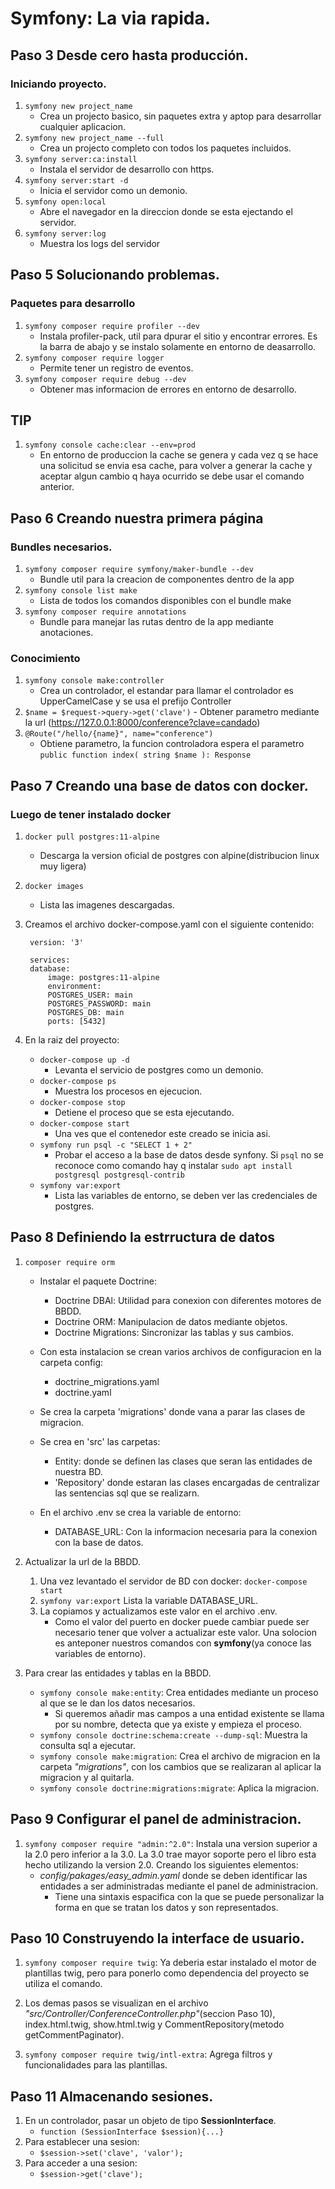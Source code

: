 # Symfony: La via rapida.

## Paso 3  Desde cero hasta producción.
### Iniciando proyecto.

1. `symfony new project_name`
    - Crea un projecto basico, sin paquetes extra y aptop para desarrollar cualquier aplicacion.
2. `symfony new project_name --full`
    - Crea un projecto completo con todos los paquetes incluidos.
3. `symfony server:ca:install`
    - Instala el servidor de desarrollo con https.
4. `symfony server:start -d`
    - Inicia el servidor como un demonio.
5. `symfony open:local`
    - Abre el navegador en la direccion donde se esta ejectando el servidor.
6. `symfony server:log`
    - Muestra los logs del servidor

## Paso 5 Solucionando problemas.
### Paquetes para desarrollo
1. `symfony composer require profiler --dev`
    - Instala profiler-pack, util para dpurar el sitio y encontrar errores. Es la barra de abajo y se instalo solamente en entorno de deasarrollo.
2. `symfony composer require logger`
    - Permite tener un registro de eventos.
3. `symfony composer require debug --dev`
    - Obtener mas informacion de errores en entorno de desarrollo.

## TIP
1. `symfony console cache:clear --env=prod`
    - En entorno de produccion la cache se genera y cada vez q se hace una solicitud se envia esa cache, para volver a generar la cache y aceptar algun cambio q haya ocurrido se debe usar el comando anterior.

## Paso 6 Creando nuestra primera página
### Bundles necesarios.
1. `symfony composer require symfony/maker-bundle --dev`
    - Bundle util para la creacion de componentes dentro de la app
2. `symfony console list make`
    - Lista de todos los comandos disponibles con el bundle make
2. `symfony composer require annotations`
    - Bundle para manejar las rutas dentro de la app mediante anotaciones.

### Conocimiento
1. `symfony console make:controller`
    - Crea un controlador, el estandar para llamar el controlador es UpperCamelCase y se usa el prefijo Controller    
2.   `$name = $request->query->get('clave')`
    - Obtener parametro mediante la url (https://127.0.0.1:8000/conference?clave=candado)
3. `@Route("/hello/{name}", name="conference")`
    - Obtiene parametro, la funcion controladora espera el parametro `public function index( string $name ): Response`

## Paso 7 Creando una base de datos con docker.
### Luego de tener instalado docker
1. `docker pull postgres:11-alpine`
    - Descarga la version oficial de postgres con alpine(distribucion linux muy ligera)
2. `docker images`
    - Lista las imagenes descargadas.
3. Creamos el archivo docker-compose.yaml con el siguiente contenido:

        version: '3'

        services:
        database:
            image: postgres:11-alpine
            environment:
            POSTGRES_USER: main
            POSTGRES_PASSWORD: main
            POSTGRES_DB: main
            ports: [5432]

4. En la raiz del proyecto:
    - `docker-compose up -d`
        * Levanta el servicio de postgres como un demonio.
    - `docker-compose ps`
        * Muestra los procesos en ejecucion.
    - `docker-compose stop`
        * Detiene el proceso que se esta ejecutando.
    - `docker-compose start`
        * Una ves que el contenedor este creado se inicia asi.
    - `symfony run psql -c "SELECT 1 + 2"`
        * Probar el acceso a la base de datos desde synfony. Si `psql` no se reconoce como comando hay q instalar `sudo apt install postgresql postgresql-contrib`
    - `symfony var:export`
        * Lista las variables de entorno, se deben ver las credenciales de postgres.

## Paso 8 Definiendo la estrructura de datos

1. `composer require orm`
    - Instalar el paquete Doctrine:
        * Doctrine DBAl: Utilidad para conexion con diferentes motores de BBDD.
        * Doctrine ORM: Manipulacion de datos mediante objetos.
        * Doctrine Migrations: Sincronizar las tablas y sus cambios.

    - Con esta instalacion se crean varios archivos de configuracion en la carpeta config:
        * doctrine_migrations.yaml
        * doctrine.yaml

    - Se crea la carpeta 'migrations' donde vana a parar las clases de migracion.
    - Se crea en 'src' las carpetas:
        * Entity: donde se definen las clases que seran las entidades de nuestra BD.
        * 'Repository' donde estaran las clases encargadas de centralizar las sentencias sql que se realizarn.
    - En el archivo .env se crea la variable de entorno:
        * DATABASE_URL: Con la informacion necesaria para la conexion con la base de datos.

2. Actualizar la url de la BBDD.
    1. Una vez levantado el servidor de BD con docker: `docker-compose start`
    2. `symfony var:export` Lista la variable DATABASE_URL.
    3. La copiamos y actualizamos este valor en el archivo .env.
        * Como el valor del puerto en docker puede cambiar puede ser necesario tener que volver a actualizar este valor. Una solocion es anteponer nuestros comandos con **symfony**(ya conoce las variables de entorno).

3. Para crear las entidades y tablas en la BBDD.
    - `symfony console make:entity`: Crea entidades mediante un proceso al que se le dan los datos necesarios.
        * Si queremos añadir mas campos a una entidad existente se llama por su nombre, detecta que ya existe y empieza el proceso.
    - `symfony console doctrine:schema:create --dump-sql`: Muestra la consulta sql a ejecutar.
    - `symfony console make:migration`: Crea el archivo de migracion en la carpeta *"migrations"*, con los cambios que se realizaran al aplicar la migracion y al quitarla.
    - `symfony console doctrine:migrations:migrate`: Aplica la migracion.

## Paso 9 Configurar el panel de administracion.

1. `symfony composer require "admin:^2.0"`: Instala una version superior a la 2.0 pero inferior a la 3.0. La 3.0 trae mayor soporte pero el libro esta hecho utilizando la version 2.0. Creando los siguientes elementos:
    - *config/pakages/easy_admin.yaml* donde se deben identificar las entidades a ser administradas mediante el panel de administracion.
        * Tiene una sintaxis espacifica con la que se puede personalizar la forma en que se tratan los datos y son representados.

## Paso 10 Construyendo la interface de usuario.

1. `symfony composer require twig`: Ya deberia estar instalado el motor de plantillas twig, pero para ponerlo como dependencia del proyecto se utiliza el comando.

2. Los demas pasos se visualizan en el archivo *"src/Controller/ConferenceController.php"*(seccion Paso 10), index.html.twig, show.html.twig y CommentRepository(metodo getCommentPaginator).

3. `symfony composer require twig/intl-extra`: Agrega filtros y funcionalidades para las plantillas.

## Paso 11 Almacenando sesiones.

1. En un controlador, pasar un objeto de tipo **SessionInterface**.
    * `function (SessionInterface $session){...}`
2. Para establecer una sesion:
    * `$session->set('clave', 'valor');`
3. Para acceder a una sesion:
    * `$session->get('clave');`